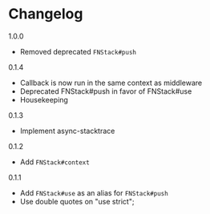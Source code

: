 # Changelog

1.0.0
  * Removed deprecated `FNStack#push`

0.1.4
  * Callback is now run in the same context as middleware
  * Deprecated FNStack#push in favor of FNStack#use
  * Housekeeping

0.1.3
  * Implement async-stacktrace

0.1.2
  * Add `FNStack#context`

0.1.1
  * Add `FNStack#use` as an alias for `FNStack#push`
  * Use double quotes on "use strict";
